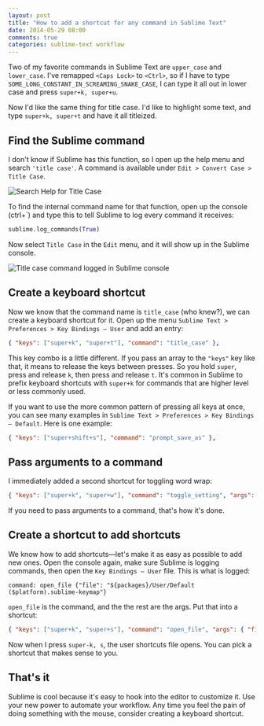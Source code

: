 ```yaml
---
layout: post
title: "How to add a shortcut for any command in Sublime Text"
date: 2014-05-29 08:00
comments: true
categories: sublime-text workflow
---
```


Two of my favorite commands in Sublime Text are `upper_case` and `lower_case`. I've remapped `<Caps Lock>` to `<Ctrl>`, so if I have to type `SOME_LONG_CONSTANT_IN_SCREAMING_SNAKE_CASE`, I can type it all out in lower case and press `super+k, super+u`.

Now I'd like the same thing for title case. I'd like to highlight some text, and type `super+k, super+t` and have it all titleized.

## Find the Sublime command

I don't know if Sublime has this function, so I open up the help menu and search `'title case'`. A command is available under `Edit > Convert Case > Title Case`.

![Search Help for Title Case](/images/posts/search-help-for-title-case.png)

To find the internal command name for that function, open up the console (ctrl+\`) and type this to tell Sublime to log every command it receives:

```python
sublime.log_commands(True)
```

Now select `Title Case` in the `Edit` menu, and it will show up in the Sublime console.

![Title case command logged in Sublime console](/images/posts/title-case-command-in-sublime-console.png)

## Create a keyboard shortcut

Now we know that the command name is `title_case` (who knew?), we can create a keyboard shortcut for it. Open up the menu `Sublime Text > Preferences > Key Bindings — User` and add an entry:

```json
{ "keys": ["super+k", "super+t"], "command": "title_case" },
```

This key combo is a little different. If you pass an array to the `"keys"` key like that, it means to release the keys between presses. So you hold `super`, press and release `k`, then press and release `t`. It's common in Sublime to prefix keyboard shortcuts with `super+k` for commands that are higher level or less commonly used.

If you want to use the more common pattern of pressing all keys at once, you can see many examples in `Sublime Text > Preferences > Key Bindings — Default`. Here is one example:

```json
{ "keys": ["super+shift+s"], "command": "prompt_save_as" },
```

## Pass arguments to a command

I immediately added a second shortcut for toggling word wrap:

```json
{ "keys": ["super+k", "super+w"], "command": "toggle_setting", "args": { "setting": "word_wrap" } },
```

If you need to pass arguments to a command, that's how it's done.


## Create a shortcut to add shortcuts

We know how to add shortcuts—let's make it as easy as possible to add new ones. Open the console again, make sure Sublime is logging commands, then open the `Key Bindings — User` file. This is what is logged:

```
command: open_file {"file": "${packages}/User/Default ($platform).sublime-keymap"}
```

`open_file` is the command, and the the rest are the args. Put that into a shortcut:


```json
{ "keys": ["super+k", "super+s"], "command": "open_file", "args": { "file": "${packages}/User/Default ($platform).sublime-keymap" } },
```

Now when I press `super-k, s`, the user shortcuts file opens. You can pick a shortcut that makes sense to you.

## That's it

Sublime is cool because it's easy to hook into the editor to customize it. Use your new power to automate your workflow. Any time you feel the pain of doing something with the mouse, consider creating a keyboard shortcut.
